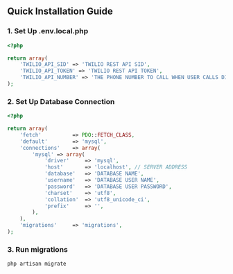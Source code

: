## Quick Installation Guide

### 1. Set Up .env.local.php

```php
<?php

return array(
	'TWILIO_API_SID' => 'TWILIO REST API SID',
	'TWILIO_API_TOKEN' => 'TWILIO REST API TOKEN',
	'TWILIO_API_NUMBER' => 'THE PHONE NUMBER TO CALL WHEN USER CALLS DISPLAYED NUMBER',
);
```

### 2. Set Up Database Connection

```php
<?php

return array(
	'fetch'			 => PDO::FETCH_CLASS,
	'default'		 => 'mysql',
	'connections'	 => array(
		'mysql' => array(
			'driver'	 => 'mysql',
			'host'		 => 'localhost', // SERVER ADDRESS
			'database'	 => 'DATABASE NAME',
			'username'	 => 'DATABASE USER NAME',
			'password'	 => 'DATABASE USER PASSWORD',
			'charset'	 => 'utf8',
			'collation'	 => 'utf8_unicode_ci',
			'prefix'	 => '',
		),
	),
	'migrations'	 => 'migrations',
);
```

### 3. Run migrations

```
php artisan migrate
```
